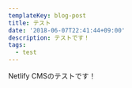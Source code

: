 ```yaml
---
templateKey: blog-post
title: テスト
date: '2018-06-07T22:41:44+09:00'
description: テストです！
tags:
  - test
---
```

Netlify CMSのテストです！
